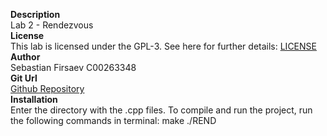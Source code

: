 **Description**
<br>
Lab 2 - Rendezvous 
<br>
**License** 
<br>
This lab is licensed under the GPL-3. See here for further details: [LICENSE](https://www.gnu.org/licenses/gpl-3.0.en.html) 
<br>
**Author**
<br>
Sebastian Firsaev
C00263348
<br>
**Git Url**
<br>
[Github Repository](https://github.com/Sebastian-Firsaev/Concurrency-Labs-/tree/main) 
<br>
**Installation** 
<br>
Enter the directory with the .cpp files. To compile and run the project, run the following commands in terminal: make ./REND
